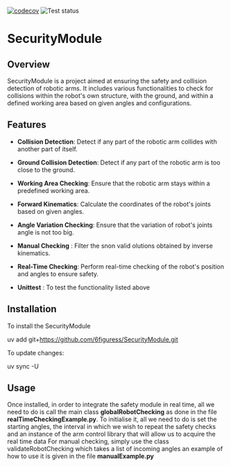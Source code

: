 [![codecov](https://codecov.io/gh/6figuress/SecurityModule/graph/badge.svg?token=HWDLANEU4D)](https://codecov.io/gh/6figuress/SecurityModule)
![Test status](https://github.com/6figuress/SecurityModule/actions/workflows/main.yml/badge.svg)

# SecurityModule

## Overview

SecurityModule is a project aimed at ensuring the safety and collision detection of robotic arms. It includes various functionalities to check for collisions within the robot's own structure, with the ground, and within a defined working area based on given angles and configurations.

## Features

- **Collision Detection**: Detect if any part of the robotic arm collides with another part of itself.
- **Ground Collision Detection**: Detect if any part of the robotic arm is too close to the ground.
- **Working Area Checking**: Ensure that the robotic arm stays within a predefined working area.
- **Forward Kinematics**: Calculate the coordinates of the robot's joints based on given angles.
- **Angle Variation Checking**: Ensure that the variation of robot's joints angle is not too big.
- **Manual Checking** : Filter the snon valid olutions obtained by inverse kinematics.  
- **Real-Time Checking**: Perform real-time checking of the robot's position and angles to ensure safety.

- **Unittest** : To test the functionality listed above
## Installation

To install the SecurityModule

uv add git+https://github.com/6figuress/SecurityModule.git

To update changes:

uv sync -U

## Usage

Once installed, in order to integrate the safety module in real time, all we need to do is call the main class **globalRobotChecking** as done in the file **realTimeCheckingExample.py**. To initialise it, all we need to do is set the starting angles, the interval in which we wish to repeat the safety checks and an instance of the arm control library that will allow us to acquire the real time data
For manual checking, simply use the class validateRobotChecking which takes a list of incoming angles an example of how to use it is given in the file **manualExample.py**

